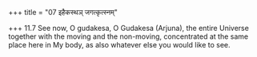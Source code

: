 +++
title = "07 इहैकस्थञ् जगत्कृत्स्नम्"

+++
11.7 See now, O gudakesa, O Gudakesa (Arjuna), the entire Universe
together with the moving and the non-moving, concentrated at the same
place here in My body, as also whatever else you would like to see.
